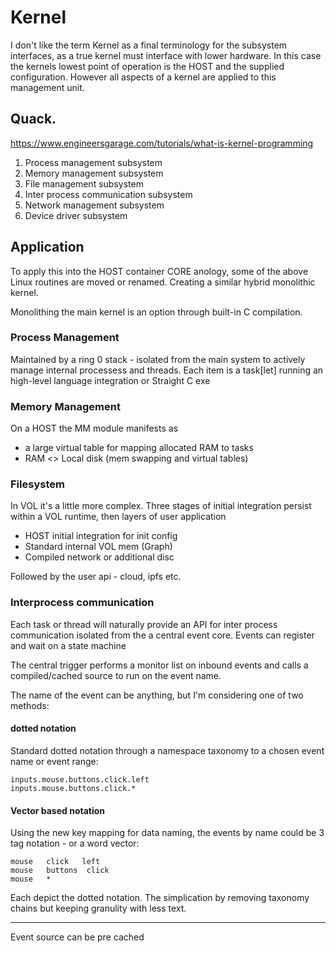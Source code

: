 # Kernel

I don't like the term Kernel as a final terminology for the subsystem interfaces, as a true kernel must interface with lower hardware. In this case the kernels lowest point of operation is the HOST and the supplied configuration.
However all aspects of a kernel are applied to this management unit.

## Quack.

https://www.engineersgarage.com/tutorials/what-is-kernel-programming

1) Process management subsystem
2) Memory management subsystem
3) File management subsystem
4) Inter process communication subsystem
5) Network management subsystem
6) Device driver subsystem


## Application

To apply this into the HOST container CORE anology, some of the above Linux routines are moved or renamed. Creating a similar hybrid monolithic kernel.

Monolithing the main kernel is an option through built-in C compilation.


### Process Management

Maintained by a ring 0 stack - isolated from the main system to actively manage internal processess and threads. Each item is a task[let] running an high-level language integration or Straight C exe


### Memory Management

On a HOST the MM module manifests as

+ a large virtual table for mapping allocated RAM to tasks
+ RAM <> Local disk (mem swapping and virtual tables)


### Filesystem

In VOL it's a little more complex. Three stages of initial integration persist within a VOL runtime, then layers of user application

+ HOST initial integration for init config
+ Standard internal VOL mem (Graph)
+ Compiled network or additional disc

Followed by the user api - cloud, ipfs etc.


### Interprocess communication

Each task or thread will naturally provide an API for inter process communication
isolated from the a central event core. Events can register and wait on a state machine

The central trigger performs a monitor list on inbound events and calls a compiled/cached source to run on the event name.

The name of the event can be anything, but I'm considering one of two methods:

#### dotted notation

Standard dotted notation through a namespace taxonomy to a chosen event name or event range:

    inputs.mouse.buttons.click.left
    inputs.mouse.buttons.click.*

#### Vector based notation

Using the new key mapping for data naming, the events by name could be 3 tag notation - or a word vector:

    mouse   click   left
    mouse   buttons  click
    mouse   *

Each depict the dotted notation. The simplication by removing taxonomy chains but keeping granulity with less text.


---

Event source can be pre cached
